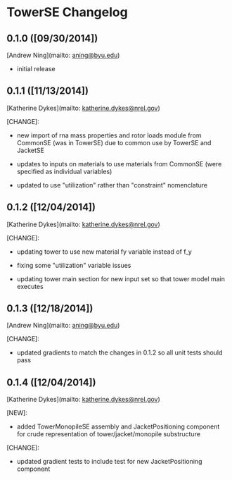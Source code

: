 # TowerSE Changelog

## 0.1.0 ([09/30/2014])

[Andrew Ning](mailto: aning@byu.edu)

- initial release

## 0.1.1 ([11/13/2014])

[Katherine Dykes](mailto: katherine.dykes@nrel.gov)

[CHANGE]:

- new import of rna mass properties and rotor loads module from CommonSE (was in TowerSE) due to common use by TowerSE and JacketSE

- updates to inputs on materials to use materials from CommonSE (were specified as individual variables)

- updated to use "utilization" rather than "constraint" nomenclature

## 0.1.2 ([12/04/2014])

[Katherine Dykes](mailto: katherine.dykes@nrel.gov)

[CHANGE]:

- updating tower to use new material fy variable instead of f_y

- fixing some "utilization" variable issues

- updating tower main section for new input set so that tower model main executes

## 0.1.3 ([12/18/2014])

[Andrew Ning](mailto: aning@byu.edu)

[CHANGE]:

- updated gradients to match the changes in 0.1.2 so all unit tests should pass


## 0.1.4 ([12/04/2014])

[Katherine Dykes](mailto: katherine.dykes@nrel.gov)

[NEW]:

- added TowerMonopileSE assembly and JacketPositioning component for crude representation of tower/jacket/monopile substructure

[CHANGE]:

- updated gradient tests to include test for new JacketPositioning component